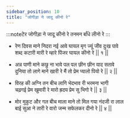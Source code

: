 ```yaml
---
sidebar_position: 10
title: "जोगीड़ा ने जादू कीनो रे"
---
```


:::noteटेर
जोगीड़ा ने जादू कीनो रे तनमन बाँधे लीनो रे
:::

- रेण दिवस माने निदरा नई आवे घायल मृग ज्यूं जीव दुःख पावे <br/>
  शब्द कटारी मारी रे म्हारे पिंजर घायल कीनो रे || १ ||

- अन्न पाणी माने कछु ना भावे पल पल छीन छीन याद सतावे <br/>
  दुनिया तो लागे माने खारी रे मैं तो प्रेम प्यालो पियो रे || २ ||

- विरह की अग्नि तन बीच लागि भेदभाव री भरमना भागी <br/>
  चढ़गई प्रेम खुमारी रे मारो ह्रदय प्रेम सु भिगो रे || ३ ||

- मोर मुकुट और गल बीच माला माने तो मिल गया नंदजी रा लाल <br/>
  बाई सुआ ने तारी रे वारो जन्म सफेलकर दीनो रे || ४ ||

